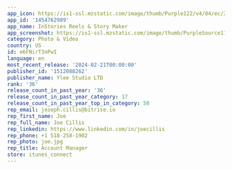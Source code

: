 ```yaml
---
app_icon: https://is1-ssl.mzstatic.com/image/thumb/Purple122/v4/84/ec/2c/84ec2c7d-9730-1bc6-4b38-b79aaf6ca892/AppIcon-0-1x_U007epad-0-0-sRGB-85-220-0.jpeg/1024x1024bb.png
app_id: '1454762989'
app_name: InStories Reels & Story Maker
app_screenshot: https://is1-ssl.mzstatic.com/image/thumb/PurpleSource116/v4/d0/9a/24/d09a2417-f0ed-aadd-f8b9-b4d0de961405/de17678a-42af-4a2a-ba56-98274f548e9f_Frame_1.jpg/1242x2688bb.png
category: Photo & Video
country: US
id: e6FNirT3nPwI
language: en
most_recent_release: '2024-02-21T00:00:00'
publisher_id: '1512088262'
publisher_name: Ylee Studio LTD
rank: '36'
release_count_in_past_year: '36'
release_count_in_past_year_category: 17
release_count_in_past_year_top_in_category: 50
rep_email: joseph.cillis@bitrise.io
rep_first_name: Joe
rep_full_name: Joe Cillis
rep_linkedin: https://www.linkedin.com/in/joecillis
rep_phone: +1 518-258-1902
rep_photo: joe.jpg
rep_title: Account Manager
store: itunes_connect
---
```

